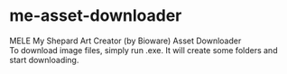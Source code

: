 # me-asset-downloader
MELE My Shepard Art Creator (by Bioware) Asset Downloader\
To download image files, simply run .exe. It will create some folders and start downloading.
